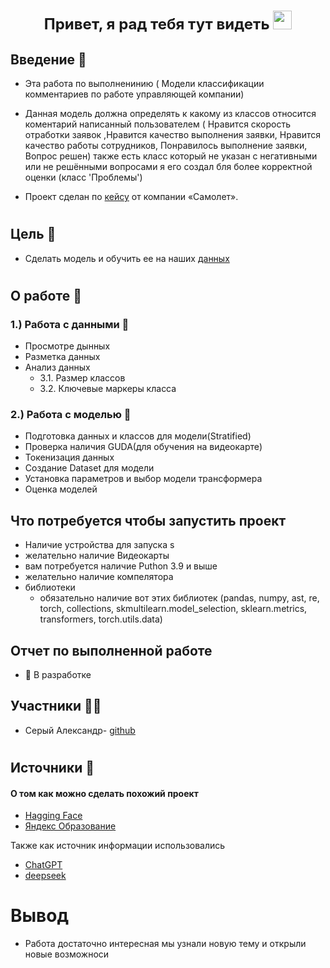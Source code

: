 <h1 align="center"><summary style="font-size: 24px;">Привет, я рад тебя тут видеть 
<img src="https://github.com/blackcater/blackcater/raw/main/images/Hi.gif" height="30"/></summary></h1>

## Введение 🐸
 - Эта работа по выполненинию ( Модели классификации комментариев по работе управляющей компании)

 - Данная модель должна определять к какому из классов относится коментарий написанный пользователем ( Нравится скорость отработки заявок ,Нравится качество выполнения заявки, Нравится качество работы сотрудников, Понравилось выполнение заявки, Вопрос решен) также есть класс который не указан с негативными или не решёнными вопросами я его создал бля более корректной оценки (класс 'Проблемы')

 - Проект сделан по <a href="https://github.com/Sr123Saha/4_intensiv_4/blob/main/Кейс.pdf" target="_blank">кейсу</a> от компании «Самолет».
<h1> </h1>


## Цель 🐛
 - Сделать модель и обучить ее на наших <a href="https://github.com/Sr123Saha/4_intensiv_4/blob/main/original.csv" target="_blank">данных</a>
<h1> </h1>

## О работе 🐌
 ### 1.) Работа с данными 📝
 -  Просмотре дынных 
 -  Разметка данных
 -  Анализ данных
    - 3.1. Размер классов
    - 3.2. Ключевые маркеры класса
 ### 2.) Работа с моделью 🧩
  -  Подготовка данных и классов для модели(Stratified)
  -  Проверка наличия GUDA(для обучения на видеокарте)
  -  Токенизация данных
  -  Создание Dataset для модели
  -  Установка параметров и выбор модели трансформера
  -  Оценка моделей

## Что потребуется чтобы запустить проект
 *  Наличие устройства для запуска s
 *  желательно наличие Видеокарты 
 *  вам потребуется наличие Puthon 3.9 и выше
 *  желательно наличие компелятора
 *  библиотеки
    * обязательно наличие вот этих библиотек (pandas, numpy, ast, re, torch, collections, skmultilearn.model_selection, sklearn.metrics, transformers, torch.utils.data)

## Отчет по выполненной работе
 *  🔴 В разработке

## Участники 🧑‍💻

- Серый Александр-  [github](https://github.com/Sr123Saha)
 <h1></h1>

## Источники 📜
#### О том как можно сделать похожий проект 
 -  <a href="https://huggingface.co/learn/llm-course/ru/chapter0/1?fw=pt" target="_blank">Hagging Face</a>
 -  <a href="https://education.yandex.ru/handbook/ml/article/transformery" target="_blank">Яндекс Образование</a>

 Также как источник информации использовались 
  - <a href="https://chatgpt.com/" target="_blank">ChatGPT</a>
  - <a href="https://chat.deepseek.com/" target="_blank">deepseek</a>

# Вывод

 - Работа достаточно интересная мы узнали новую тему и открыли новые возможноси

